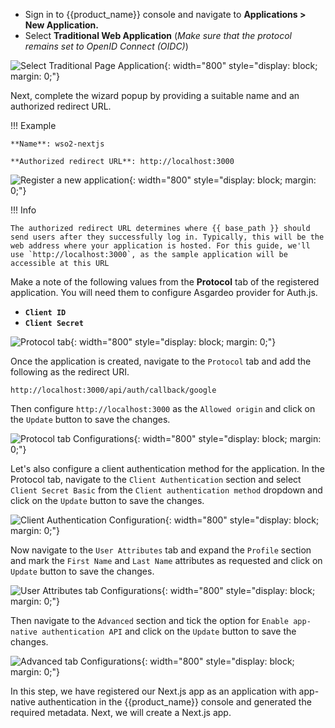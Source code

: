 
* Sign in to {{product_name}} console and navigate to **Applications > New Application.**
* Select **Traditional Web Application** (*Make sure that the protocol remains set to OpenID Connect (OIDC)*)

![Select Traditional Page Application]({{base_path}}/assets/img/complete-guides/app-native/image1.png){: width="800" style="display: block; margin: 0;"}

Next, complete the wizard popup by providing a suitable name and an authorized redirect URL.

!!! Example

    **Name**: wso2-nextjs

    **Authorized redirect URL**: http://localhost:3000

![Register a new application]({{base_path}}/assets/img/complete-guides/app-native/image2.png){: width="800" style="display: block; margin: 0;"}

!!! Info

    The authorized redirect URL determines where {{ base_path }} should send users after they successfully log in. Typically, this will be the web address where your application is hosted. For this guide, we'll use `http://localhost:3000`, as the sample application will be accessible at this URL

Make a note of the following values from the **Protocol** tab of the registered application. You will need them to configure Asgardeo provider for Auth.js.

- **`Client ID`**
- **`Client Secret`**

![Protocol tab]({{base_path}}/assets/img/complete-guides/app-native/image3.png){: width="800" style="display: block; margin: 0;"}

Once the application is created, navigate to the `Protocol` tab and add the following as the redirect URI.

```shell
http://localhost:3000/api/auth/callback/google
```

Then configure `http://localhost:3000` as the `Allowed origin` and click on the `Update` button to save the changes.

![Protocol tab Configurations]({{base_path}}/assets/img/complete-guides/app-native/image4.png){: width="800" style="display: block; margin: 0;"}

Let's also configure a client authentication method for the application. In the Protocol tab, navigate to the `Client Authentication` section and select `Client Secret Basic` from the `Client authentication method` dropdown and click on the `Update` button to save the changes.

![Client Authentication Configuration]({{base_path}}/assets/img/complete-guides/app-native/image5.png){: width="800" style="display: block; margin: 0;"}

Now navigate to the `User Attributes` tab and expand the `Profile` section and mark the `First Name` and `Last Name` attributes as requested and click on `Update` button to save the changes.

![User Attributes tab Configurations]({{base_path}}/assets/img/complete-guides/app-native/image6.png){: width="800" style="display: block; margin: 0;"}

Then navigate to the `Advanced` section and tick the option for `Enable app-native authentication API` and click on the `Update` button to save the changes.

![Advanced tab Configurations]({{base_path}}/assets/img/complete-guides/app-native/image7.png){: width="800" style="display: block; margin: 0;"}

In this step, we have registered our Next.js app as an application with app-native authentication in the {{product_name}} console and generated the required metadata. Next, we will create a Next.js app.
